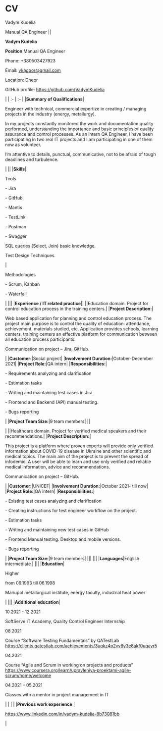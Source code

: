 
# CV
Vadym Kudelia

Manual QA Engineer
||<p></p><p>**Vadym Kudelia**</p><p>**Position**   Manual QA Engineer</p><p>Phone: +380503427923</p><p>Email: <vkagbor@gmail.com></p><p>Location: Dnepr</p><p>GitHub profile: <https://github.com/VadymKudelia></p>|
| :- | :- |
|**Summary of Qualifications**|<p>Engineer with technical, commercial expertize in creating / managing projects in the industry (energy, metallurgy). </p><p>In my projects constantly monitored the work and documentation quality performed, understanding the importance and basic principles of quality assurance and control processes. As an intern QA Engineer, I have been participating in two real IT projects and I am participating in one of them now as volunteer. </p><p>I’m attentive to details, punctual, communicative, not to be afraid of tough deadlines and turbulence. </p>|
||
|**Skills**|<p>Tools</p><p>- Jira	</p><p>- GitHub	</p><p>- Mantis</p><p>- TestLink</p><p>- Postman</p><p>- Swagger</p><p></p><p>SQL queries (Select, Join) basic knowledge. </p><p>Test Design Techniques. </p>|<p>Methodologies</p><p>- Scrum, Kanban</p><p>- Waterfall</p><p></p>|
|||
|**Experience / IT related practice**||
||Education domain. Project for control education process in the training centers.|
|**Project Description:**|<p>Web based application for planning and control education process. The project main purpose is to control the quality of education: attendance, achievement, materials studied, etc. Application provides schools, learning centers, training centers an effective platform for communication between all education process participants. </p><p>Communication on project – Jira, GitHub.</p><p></p>|
|**Customer:**|Social project|
|**Involvement Duration:**|October-December 2021|
|**Project Role:**|QA intern|
|**Responsibilities:**|<p>- Requirements analyzing and clarification</p><p>- Estimation tasks</p><p>- Writing and maintaining test cases in Jira</p><p>- Frontend and Backend (API) manual testing. </p><p>- Bugs reporting</p>|
|**Project Team Size:**|9 team members|
||<p></p><p></p><p></p><p></p><p></p><p></p>|
||Healthcare domain. Project for verified medical speakers and their recommendations.|
|**Project Description:**|<p>This project is a platform where proven experts will provide only verified information about COVID-19 disease in Ukraine and other scientific and medical topics. The main aim of the project is to prevent the spread of infodemic. А user will be able to learn and use only verified and reliable medical information, advice and recommendations. </p><p>Communication on project – GitHub.</p>|
|**Customer:**|UNICEF|
|**Involvement Duration:**|October 2021- till now|
|**Project Role:**|QA intern|
|**Responsibilities:**|<p>- Existing test cases analyzing and clarification</p><p>- Creating instructions for test engineer workflow on the project. </p><p>- Estimation tasks</p><p>- Writing and maintaining new test cases in GitHub</p><p>- Frontend Manual testing.  Desktop and mobile versions.</p><p>- Bugs reporting</p>|
|**Project Team Size:**|9 team members|
|||
|||
|**Languages**|English intermediate |
|||
|**Education**|<p>Higher </p><p>from 09.1993 till 06.1998</p><p>Mariupol metallurgical institute, energy faculty, industrial heat power</p>|
|||
|**Additional education**|<p>10.2021 - 12.2021 </p><p>SoftServe IT Academy, Quality Control Engineer Internship </p><p>08.2021 </p><p>Course “Software Testing Fundamentals” by QATestLab <https://clients.qatestlab.com/achievements/3uqkz4p2vv6y3e8akf0uqayr5>  </p><p>04.2021 </p><p>Course “Agile and Scrum in working on projects and products” <https://www.coursera.org/learn/upravleniya-proektami-agile-scrum/home/welcome> </p><p>04.2021 – 05.2021 </p><p>Classes with a mentor in project management in IT </p>|
|  | |
|**Previous work experience** |<p><https://www.linkedin.com/in/vadym-kudelia-8b73081bb></p><p></p>|
